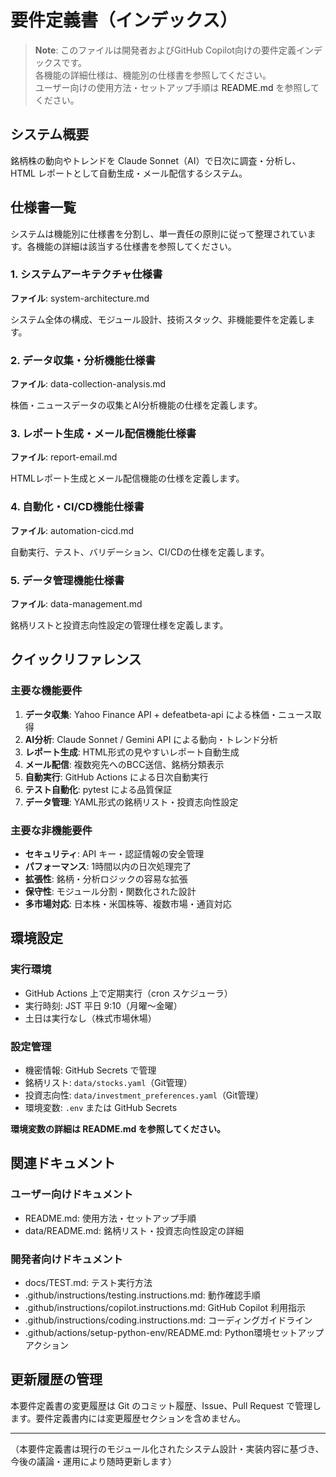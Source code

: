 # 要件定義書（インデックス）

> **Note**: このファイルは開発者およびGitHub Copilot向けの要件定義インデックスです。  
> 各機能の詳細仕様は、機能別の仕様書を参照してください。  
> ユーザー向けの使用方法・セットアップ手順は <a>README.md</a> を参照してください。

## システム概要

銘柄株の動向やトレンドを Claude Sonnet（AI）で日次に調査・分析し、HTML レポートとして自動生成・メール配信するシステム。

## 仕様書一覧

システムは機能別に仕様書を分割し、単一責任の原則に従って整理されています。各機能の詳細は該当する仕様書を参照してください。

### 1. システムアーキテクチャ仕様書

**ファイル**: <a>system-architecture.md</a>

システム全体の構成、モジュール設計、技術スタック、非機能要件を定義します。

### 2. データ収集・分析機能仕様書

**ファイル**: <a>data-collection-analysis.md</a>

株価・ニュースデータの収集とAI分析機能の仕様を定義します。

### 3. レポート生成・メール配信機能仕様書

**ファイル**: <a>report-email.md</a>

HTMLレポート生成とメール配信機能の仕様を定義します。

### 4. 自動化・CI/CD機能仕様書

**ファイル**: <a>automation-cicd.md</a>

自動実行、テスト、バリデーション、CI/CDの仕様を定義します。

### 5. データ管理機能仕様書

**ファイル**: <a>data-management.md</a>

銘柄リストと投資志向性設定の管理仕様を定義します。

## クイックリファレンス

### 主要な機能要件

1. **データ収集**: Yahoo Finance API + defeatbeta-api による株価・ニュース取得
2. **AI分析**: Claude Sonnet / Gemini API による動向・トレンド分析
3. **レポート生成**: HTML形式の見やすいレポート自動生成
4. **メール配信**: 複数宛先へのBCC送信、銘柄分類表示
5. **自動実行**: GitHub Actions による日次自動実行
6. **テスト自動化**: pytest による品質保証
7. **データ管理**: YAML形式の銘柄リスト・投資志向性設定

### 主要な非機能要件

- **セキュリティ**: API キー・認証情報の安全管理
- **パフォーマンス**: 1時間以内の日次処理完了
- **拡張性**: 銘柄・分析ロジックの容易な拡張
- **保守性**: モジュール分割・関数化された設計
- **多市場対応**: 日本株・米国株等、複数市場・通貨対応

## 環境設定

### 実行環境

- GitHub Actions 上で定期実行（cron スケジューラ）
- 実行時刻: JST 平日 9:10（月曜〜金曜）
- 土日は実行なし（株式市場休場）

### 設定管理

- 機密情報: GitHub Secrets で管理
- 銘柄リスト: `data/stocks.yaml`（Git管理）
- 投資志向性: `data/investment_preferences.yaml`（Git管理）
- 環境変数: `.env` または GitHub Secrets

**環境変数の詳細は <a>README.md</a> を参照してください。**

## 関連ドキュメント

### ユーザー向けドキュメント

- <a>README.md</a>: 使用方法・セットアップ手順
- <a>data/README.md</a>: 銘柄リスト・投資志向性設定の詳細

### 開発者向けドキュメント

- <a>docs/TEST.md</a>: テスト実行方法
- <a>.github/instructions/testing.instructions.md</a>: 動作確認手順
- <a>.github/instructions/copilot.instructions.md</a>: GitHub Copilot 利用指示
- <a>.github/instructions/coding.instructions.md</a>: コーディングガイドライン
- <a>.github/actions/setup-python-env/README.md</a>: Python環境セットアップアクション

## 更新履歴の管理

本要件定義書の変更履歴は Git のコミット履歴、Issue、Pull Request で管理します。要件定義書内には変更履歴セクションを含めません。

---

（本要件定義書は現行のモジュール化されたシステム設計・実装内容に基づき、今後の議論・運用により随時更新します）
